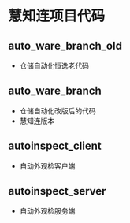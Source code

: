 # 慧知连项目代码

## auto_ware_branch_old
- 仓储自动化恒逸老代码
## auto_ware_branch
- 仓储自动化改版后的代码
- 慧知连版本
## autoinspect_client
- 自动外观检客户端
## autoinspect_server
- 自动外观检服务端
